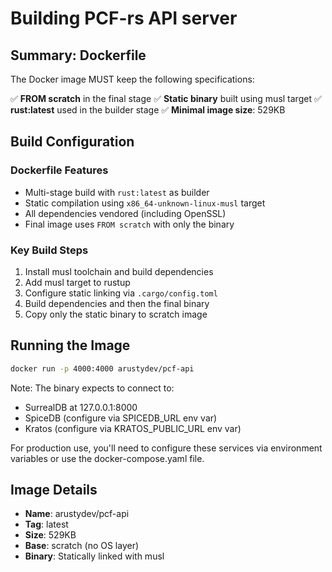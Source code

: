 # Building PCF-rs API server

## Summary: Dockerfile

The Docker image MUST keep the following specifications:

✅ **FROM scratch** in the final stage
✅ **Static binary** built using musl target
✅ **rust:latest** used in the builder stage
✅ **Minimal image size**: 529KB

## Build Configuration

### Dockerfile Features
- Multi-stage build with `rust:latest` as builder
- Static compilation using `x86_64-unknown-linux-musl` target
- All dependencies vendored (including OpenSSL)
- Final image uses `FROM scratch` with only the binary

### Key Build Steps
1. Install musl toolchain and build dependencies
2. Add musl target to rustup
3. Configure static linking via `.cargo/config.toml`
4. Build dependencies and then the final binary
5. Copy only the static binary to scratch image

## Running the Image

```bash
docker run -p 4000:4000 arustydev/pcf-api
```

Note: The binary expects to connect to:
- SurrealDB at 127.0.0.1:8000
- SpiceDB (configure via SPICEDB_URL env var)
- Kratos (configure via KRATOS_PUBLIC_URL env var)

For production use, you'll need to configure these services via environment variables or use the docker-compose.yaml file.

## Image Details

- **Name**: arustydev/pcf-api
- **Tag**: latest
- **Size**: 529KB
- **Base**: scratch (no OS layer)
- **Binary**: Statically linked with musl

